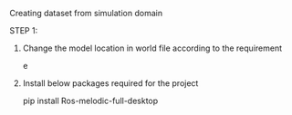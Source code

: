 Creating dataset from simulation domain

  STEP 1:
1.  Change the model location in world file according to the requirement    
    
    
      e
    


2. Install below packages required for the project
 

    pip install Ros-melodic-full-desktop 
            
 